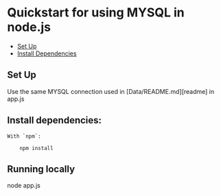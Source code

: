 # Quickstart for using MYSQL in node.js



* [Set Up](#set-up)
* [Install Dependencies](#install-dependencies)


## Set Up

Use the same MYSQL connection used in [Data/README.md][readme] in app.js

## Install dependencies:

    With `npm`:

        npm install


## Running locally

node app.js


